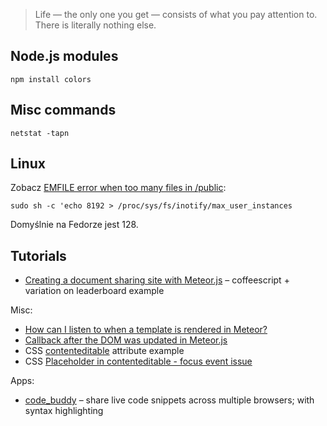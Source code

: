 > Life — the only one you get — consists of what you pay attention to.
> There is literally nothing else.

## Node.js modules

    npm install colors


## Misc commands

    netstat -tapn


## Linux

Zobacz [EMFILE error when too many files in /public](https://github.com/meteor/meteor/issues/102):

    sudo sh -c 'echo 8192 > /proc/sys/fs/inotify/max_user_instances

Domyślnie na Fedorze jest 128.


## Tutorials

* [Creating a document sharing site with Meteor.js](http://www.skalb.com/2012/04/16/creating-a-document-sharing-site-with-meteor-js/) – coffeescript + variation on leaderboard example

Misc:

* [How can I listen to when a template is rendered in Meteor?](http://stackoverflow.com/questions/10259879/how-can-i-listen-to-when-a-template-is-rendered-in-meteor)
* [Callback after the DOM was updated in Meteor.js](http://stackoverflow.com/questions/10109788/callback-after-the-dom-was-updated-in-meteor-js)
* CSS [contenteditable](http://jsbin.com/owavu3) attribute example
* CSS [Placeholder in contenteditable - focus event issue](http://stackoverflow.com/questions/9093424/placeholder-in-contenteditable-focus-event-issue)

Apps:

* [code_buddy](https://github.com/jfahrenkrug/code_buddy) –
  share live code snippets across multiple browsers; with syntax highlighting
